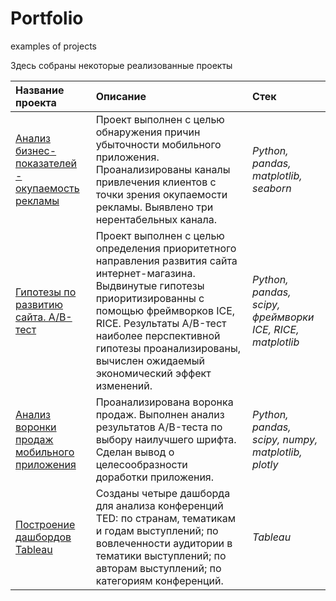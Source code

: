 # Portfolio
examples of projects

Здесь собраны некоторые реализованные проекты

| Название проекта | Описание | Стек | 
| :---------------------- | :---------------------- | :---------------------- |
| [Анализ бизнес-показателей - окупаемость рекламы](pr_7_payback_of_advertising) | Проект выполнен с целью обнаружения причин убыточности мобильного приложения. Проанализированы каналы привлечения клиентов с точки зрения окупаемости рекламы. Выявлено три нерентабельных канала.| *Python, pandas, matplotlib, seaborn* |
| [Гипотезы по развитию сайта. A/B-тест](pr_9_AB_test) | Проект выполнен с целью определения приоритетного направления развития сайта интернет-магазина. Выдвинутые гипотезы приоритизированны с помощью фреймворков ICE, RICE. Результаты A/B-тест наиболее перспективной гипотезы проанализированы, вычислен ожидаемый экономический эффект изменений.| *Python, pandas, scipy, фреймворки ICE, RICE, matplotlib* |
| [Анализ воронки продаж мобильного приложения](pr_10_sales_funnel_analysis) | Проанализирована воронка продаж.  Выполнен анализ результатов A/B-теста по выбору наилучшего шрифта. Сделан вывод о целесообразности доработки приложения. | *Python, pandas, scipy, numpy, matplotlib, plotly* |
| [Построение дашбордов Tableau](pr_12_tableau_dashboards) | Созданы четыре дашборда для анализа конференций TED: по странам, тематикам и годам выступлений; по вовлеченности аудитории в тематики выступлений; по авторам выступлений; по категориям конференций. | *Tableau* |
